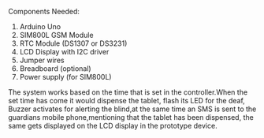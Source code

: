 Components Needed:

1. Arduino Uno
2. SIM800L GSM Module
3. RTC Module (DS1307 or DS3231)
4. LCD Display with I2C driver
5. Jumper wires
6. Breadboard (optional)
7. Power supply (for SIM800L)

The system works based on the time that is set in the controller.When the set time has come it would dispense the tablet, flash its LED for the deaf, Buzzer activates for alerting the blind,at the same time an SMS is sent to the guardians mobile phone,mentioning that the tablet has been dispensed, the same gets 
displayed on the LCD display in the prototype device.
